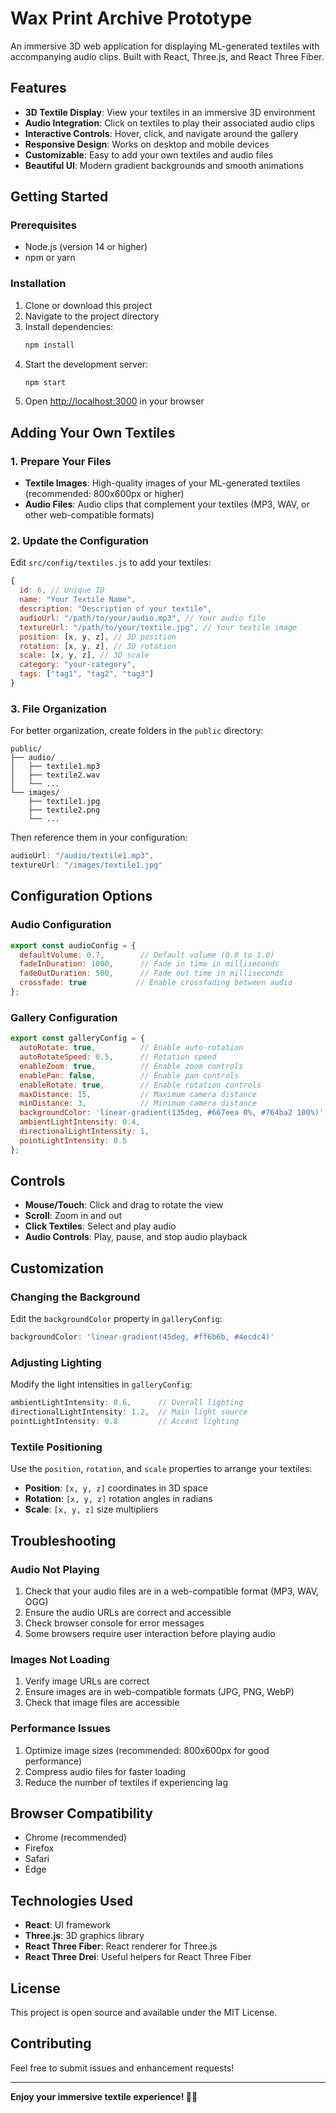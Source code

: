 # Wax Print Archive **Prototype**

An immersive 3D web application for displaying ML-generated textiles with accompanying audio clips. Built with React, Three.js, and React Three Fiber.

## Features

- **3D Textile Display**: View your textiles in an immersive 3D environment
- **Audio Integration**: Click on textiles to play their associated audio clips
- **Interactive Controls**: Hover, click, and navigate around the gallery
- **Responsive Design**: Works on desktop and mobile devices
- **Customizable**: Easy to add your own textiles and audio files
- **Beautiful UI**: Modern gradient backgrounds and smooth animations

## Getting Started

### Prerequisites

- Node.js (version 14 or higher)
- npm or yarn

### Installation

1. Clone or download this project
2. Navigate to the project directory
3. Install dependencies:
   ```bash
   npm install
   ```
4. Start the development server:
   ```bash
   npm start
   ```
5. Open [http://localhost:3000](http://localhost:3000) in your browser

## Adding Your Own Textiles

### 1. Prepare Your Files

- **Textile Images**: High-quality images of your ML-generated textiles (recommended: 800x600px or higher)
- **Audio Files**: Audio clips that complement your textiles (MP3, WAV, or other web-compatible formats)

### 2. Update the Configuration

Edit `src/config/textiles.js` to add your textiles:

```javascript
{
  id: 6, // Unique ID
  name: "Your Textile Name",
  description: "Description of your textile",
  audioUrl: "/path/to/your/audio.mp3", // Your audio file
  textureUrl: "/path/to/your/textile.jpg", // Your textile image
  position: [x, y, z], // 3D position
  rotation: [x, y, z], // 3D rotation
  scale: [x, y, z], // 3D scale
  category: "your-category",
  tags: ["tag1", "tag2", "tag3"]
}
```

### 3. File Organization

For better organization, create folders in the `public` directory:

```
public/
├── audio/
│   ├── textile1.mp3
│   ├── textile2.wav
│   └── ...
└── images/
    ├── textile1.jpg
    ├── textile2.png
    └── ...
```

Then reference them in your configuration:

```javascript
audioUrl: "/audio/textile1.mp3",
textureUrl: "/images/textile1.jpg"
```

## Configuration Options

### Audio Configuration

```javascript
export const audioConfig = {
  defaultVolume: 0.7,        // Default volume (0.0 to 1.0)
  fadeInDuration: 1000,      // Fade in time in milliseconds
  fadeOutDuration: 500,      // Fade out time in milliseconds
  crossfade: true           // Enable crossfading between audio
};
```

### Gallery Configuration

```javascript
export const galleryConfig = {
  autoRotate: true,          // Enable auto-rotation
  autoRotateSpeed: 0.5,      // Rotation speed
  enableZoom: true,          // Enable zoom controls
  enablePan: false,          // Enable pan controls
  enableRotate: true,        // Enable rotation controls
  maxDistance: 15,           // Maximum camera distance
  minDistance: 3,            // Minimum camera distance
  backgroundColor: 'linear-gradient(135deg, #667eea 0%, #764ba2 100%)',
  ambientLightIntensity: 0.4,
  directionalLightIntensity: 1,
  pointLightIntensity: 0.5
};
```

## Controls

- **Mouse/Touch**: Click and drag to rotate the view
- **Scroll**: Zoom in and out
- **Click Textiles**: Select and play audio
- **Audio Controls**: Play, pause, and stop audio playback

## Customization

### Changing the Background

Edit the `backgroundColor` property in `galleryConfig`:

```javascript
backgroundColor: 'linear-gradient(45deg, #ff6b6b, #4ecdc4)'
```

### Adjusting Lighting

Modify the light intensities in `galleryConfig`:

```javascript
ambientLightIntensity: 0.6,      // Overall lighting
directionalLightIntensity: 1.2,  // Main light source
pointLightIntensity: 0.8         // Accent lighting
```

### Textile Positioning

Use the `position`, `rotation`, and `scale` properties to arrange your textiles:

- **Position**: `[x, y, z]` coordinates in 3D space
- **Rotation**: `[x, y, z]` rotation angles in radians
- **Scale**: `[x, y, z]` size multipliers

## Troubleshooting

### Audio Not Playing

1. Check that your audio files are in a web-compatible format (MP3, WAV, OGG)
2. Ensure the audio URLs are correct and accessible
3. Check browser console for error messages
4. Some browsers require user interaction before playing audio

### Images Not Loading

1. Verify image URLs are correct
2. Ensure images are in web-compatible formats (JPG, PNG, WebP)
3. Check that image files are accessible

### Performance Issues

1. Optimize image sizes (recommended: 800x600px for good performance)
2. Compress audio files for faster loading
3. Reduce the number of textiles if experiencing lag

## Browser Compatibility

- Chrome (recommended)
- Firefox
- Safari
- Edge

## Technologies Used

- **React**: UI framework
- **Three.js**: 3D graphics library
- **React Three Fiber**: React renderer for Three.js
- **React Three Drei**: Useful helpers for React Three Fiber

## License

This project is open source and available under the MIT License.

## Contributing

Feel free to submit issues and enhancement requests!

---

**Enjoy your immersive textile experience! 🎨✨**
